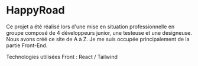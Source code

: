 # HappyRoad

Ce projet a été réalisé lors d'une mise en situation professionnelle en groupe composé de 4 développeurs junior, une testeuse et une designeuse. Nous avons créé ce site de A à Z. Je me suis occupée principalement de la partie Front-End.

Technologies utilisées Front : React / Tailwind
